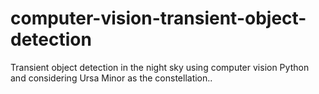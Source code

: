 # computer-vision-transient-object-detection
Transient object detection in the night sky using computer vision Python and considering Ursa Minor as the constellation..
